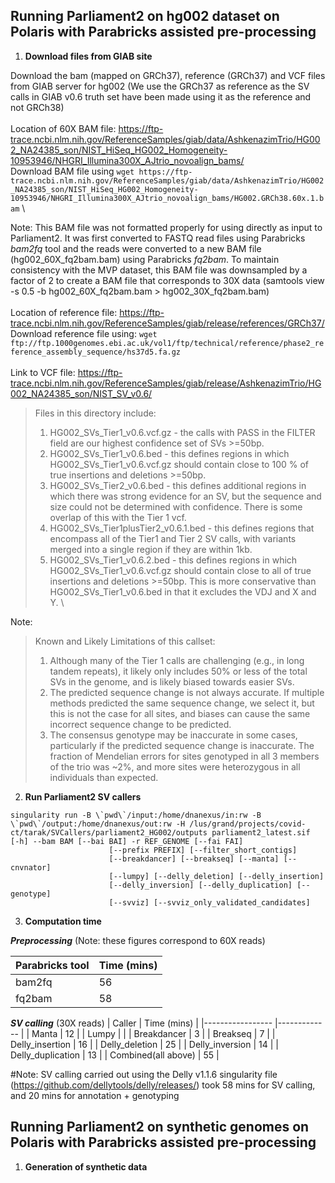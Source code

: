 ## Running Parliament2 on hg002 dataset on Polaris with Parabricks assisted pre-processing

1. **Download files from GIAB site**

Download the bam (mapped on GRCh37), reference (GRCh37) and VCF files from GIAB server for hg002 (We use the GRCh37 as reference as the SV calls in GIAB v0.6 truth set have been made using it as the reference and not GRCh38)\
\
Location of 60X BAM file: https://ftp-trace.ncbi.nlm.nih.gov/ReferenceSamples/giab/data/AshkenazimTrio/HG002_NA24385_son/NIST_HiSeq_HG002_Homogeneity-10953946/NHGRI_Illumina300X_AJtrio_novoalign_bams/ \
Download BAM file using ```wget https://ftp-trace.ncbi.nlm.nih.gov/ReferenceSamples/giab/data/AshkenazimTrio/HG002_NA24385_son/NIST_HiSeq_HG002_Homogeneity-10953946/NHGRI_Illumina300X_AJtrio_novoalign_bams/HG002.GRCh38.60x.1.bam``` \

Note: This BAM file was not formatted properly for using directly as input to Parliament2. It was first converted to FASTQ read files using Parabricks *bam2fq* tool and the reads were converted to a new BAM file (hg002_60X_fq2bam.bam) using Parabricks *fq2bam*. To maintain consistency with the MVP dataset, this BAM file was downsampled by a factor of 2 to create a BAM file that corresponds to 30X data (samtools view -s 0.5 -b hg002_60X_fq2bam.bam > hg002_30X_fq2bam.bam) \
\
Location of reference file: https://ftp-trace.ncbi.nlm.nih.gov/ReferenceSamples/giab/release/references/GRCh37/ \
Download reference file using: ```wget ftp://ftp.1000genomes.ebi.ac.uk/vol1/ftp/technical/reference/phase2_reference_assembly_sequence/hs37d5.fa.gz``` \
\
Link to VCF file: https://ftp-trace.ncbi.nlm.nih.gov/ReferenceSamples/giab/release/AshkenazimTrio/HG002_NA24385_son/NIST_SV_v0.6/ 
>Files in this directory include:
>1. HG002_SVs_Tier1_v0.6.vcf.gz - the calls with PASS in the FILTER field are our highest confidence set of SVs >=50bp.
>2. HG002_SVs_Tier1_v0.6.bed - this defines regions in which HG002_SVs_Tier1_v0.6.vcf.gz should contain close to 100 % of true insertions and deletions >=50bp.
>3. HG002_SVs_Tier2_v0.6.bed - this defines additional regions in which there was strong evidence for an SV, but the sequence and size could not be determined with confidence.  There is some overlap of this with the Tier 1 vcf.
>4. HG002_SVs_Tier1plusTier2_v0.6.1.bed - this defines regions that encompass all of the Tier1 and Tier 2 SV calls, with variants merged into a single region if they are within 1kb.
>5. HG002_SVs_Tier1_v0.6.2.bed - this defines regions in which HG002_SVs_Tier1_v0.6.vcf.gz should contain close to all of true insertions and deletions >=50bp. This is more conservative than HG002_SVs_Tier1_v0.6.bed in that it excludes the VDJ and X and Y.
\

Note: 
>Known and Likely Limitations of this callset:
>1. Although many of the Tier 1 calls are challenging (e.g., in long tandem repeats), it likely only includes 50% or less of the total SVs in the genome, and is likely biased towards easier SVs. 
>2. The predicted sequence change is not always accurate.  If multiple methods predicted the same sequence change, we select it, but this is not the case for all sites, and biases can cause the same incorrect sequence change to be predicted.
>3. The consensus genotype may be inaccurate in some cases, particularly if the predicted sequence change is inaccurate.  The fraction of Mendelian errors for sites genotyped in all 3 members of the trio was ~2%, and more sites were heterozygous in all individuals than expected.

2. **Run Parliament2 SV callers** 
```
singularity run -B \`pwd\`/input:/home/dnanexus/in:rw -B \`pwd\`/output:/home/dnanexus/out:rw -H /lus/grand/projects/covid-ct/tarak/SVCallers/parliament2_HG002/outputs parliament2_latest.sif  [-h] --bam BAM [--bai BAI] -r REF_GENOME [--fai FAI]
                      [--prefix PREFIX] [--filter_short_contigs]
                      [--breakdancer] [--breakseq] [--manta] [--cnvnator]
                      [--lumpy] [--delly_deletion] [--delly_insertion]
                      [--delly_inversion] [--delly_duplication] [--genotype]
                      [--svviz] [--svviz_only_validated_candidates]
```

3. **Computation time**

***Preprocessing*** (Note: these figures correspond to 60X reads)

| Parabricks tool 	| Time (mins) 	|
|-----------------	|-------------	|
| bam2fq          	| 56          	|
| fq2bam          	| 58          	|

***SV calling*** (30X reads)
| Caller          	| Time (mins) 	|
|-----------------	|-------------	|
| Manta           	| 12          	|
| Lumpy           	|           	|
| Breakdancer     	| 3           	|
| Breakseq        	| 7          	|
| Delly_insertion 	| 16          	|
| Delly_deletion  	| 25         	|
| Delly_inversion  	| 14         	|
| Delly_duplication  	| 13         	|
| Combined(all above)  	| 55         	|

#Note: SV calling carried out using the Delly v1.1.6 singularity file (https://github.com/dellytools/delly/releases/) took 58 mins for SV calling, and 20 mins for annotation + genotyping
## Running Parliament2 on synthetic genomes on Polaris with Parabricks assisted pre-processing

1. **Generation of synthetic data**

